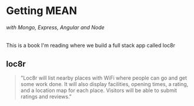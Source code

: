# Getting MEAN
###### with Mongo, Express, Angular and Node

This is a book I'm reading where we build a full stack app called loc8r

## loc8r

> "Loc8r will list nearby places with WiFi where people can go and get some work done. It will also display facilities, opening times, a rating, and a location map for each place. Visitors will be able to submit ratings and reviews."